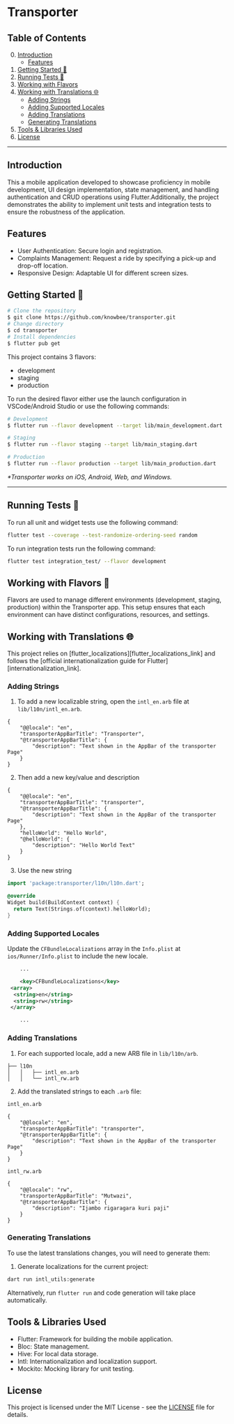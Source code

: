 # Transporter

## Table of Contents

0. [Introduction](#introduction)
   - [Features](#features)
1. [Getting Started 🚀](#getting-started-)
2. [Running Tests 🧪](#running-tests-)
3. [Working with Flavors](#working-with-flavors-)
4. [Working with Translations 🌐](#working-with-translations-)
   - [Adding Strings](#adding-strings)
   - [Adding Supported Locales](#adding-supported-locales)
   - [Adding Translations](#adding-translations)
   - [Generating Translations](#generating-translations)
5. [Tools & Libraries Used](#tools--libraries-used)
6. [License](#license)

---

## Introduction

This a mobile application developed to showcase proficiency in mobile development, UI design implementation, state management, and handling authentication and CRUD operations using Flutter.Additionally, the project demonstrates the ability to implement unit tests and integration tests to ensure the robustness of the application.

## Features

- User Authentication: Secure login and registration.
- Complaints Management: Request a ride by specifying a pick-up and drop-off location.
- Responsive Design: Adaptable UI for different screen sizes.

## Getting Started 🚀

```sh
# Clone the repository
$ git clone https://github.com/knowbee/transporter.git
# Change directory
$ cd transporter
# Install dependencies
$ flutter pub get
```

This project contains 3 flavors:

- development
- staging
- production

To run the desired flavor either use the launch configuration in VSCode/Android Studio or use the following commands:

```sh
# Development
$ flutter run --flavor development --target lib/main_development.dart

# Staging
$ flutter run --flavor staging --target lib/main_staging.dart

# Production
$ flutter run --flavor production --target lib/main_production.dart
```

_\*Transporter works on iOS, Android, Web, and Windows._

---

## Running Tests 🧪

To run all unit and widget tests use the following command:

```sh
flutter test --coverage --test-randomize-ordering-seed random
```

To run integration tests run the following command:

```sh
flutter test integration_test/ --flavor development
```

## Working with Flavors 🧩

Flavors are used to manage different environments (development, staging, production) within the Transporter app. This setup ensures that each environment can have distinct configurations, resources, and settings.

## Working with Translations 🌐

This project relies on [flutter_localizations][flutter_localizations_link] and follows the [official internationalization guide for Flutter][internationalization_link].

### Adding Strings

1. To add a new localizable string, open the `intl_en.arb` file at `lib/l10n/intl_en.arb`.

```arb
{
    "@@locale": "en",
    "transporterAppBarTitle": "Transporter",
    "@transporterAppBarTitle": {
        "description": "Text shown in the AppBar of the transporter Page"
    }
}
```

2. Then add a new key/value and description

```arb
{
    "@@locale": "en",
    "transporterAppBarTitle": "transporter",
    "@transporterAppBarTitle": {
        "description": "Text shown in the AppBar of the transporter Page"
    },
    "helloWorld": "Hello World",
    "@helloWorld": {
        "description": "Hello World Text"
    }
}
```

3. Use the new string

```dart
import 'package:transporter/l10n/l10n.dart';

@override
Widget build(BuildContext context) {
  return Text(Strings.of(context).helloWorld);
}
```

### Adding Supported Locales

Update the `CFBundleLocalizations` array in the `Info.plist` at `ios/Runner/Info.plist` to include the new locale.

```xml
    ...

    <key>CFBundleLocalizations</key>
 <array>
  <string>en</string>
  <string>rw</string>
 </array>

    ...
```

### Adding Translations

1. For each supported locale, add a new ARB file in `lib/l10n/arb`.

```
├── l10n
│   │   ├── intl_en.arb
│   │   └── intl_rw.arb
```

2. Add the translated strings to each `.arb` file:

`intl_en.arb`

```arb
{
    "@@locale": "en",
    "transporterAppBarTitle": "transporter",
    "@transporterAppBarTitle": {
        "description": "Text shown in the AppBar of the transporter Page"
    }
}
```

`intl_rw.arb`

```arb
{
    "@@locale": "rw",
    "transporterAppBarTitle": "Mutwazi",
    "@transporterAppBarTitle": {
        "description": "Ijambo rigaragara kuri paji"
    }
}
```

### Generating Translations

To use the latest translations changes, you will need to generate them:

1. Generate localizations for the current project:

```sh
dart run intl_utils:generate
```

Alternatively, run `flutter run` and code generation will take place automatically.

## Tools & Libraries Used

- Flutter: Framework for building the mobile application.
- Bloc: State management.
- Hive: For local data storage.
- Intl: Internationalization and localization support.
- Mockito: Mocking library for unit testing.

## License

This project is licensed under the MIT License - see the [LICENSE](./LICENSE) file for details.
